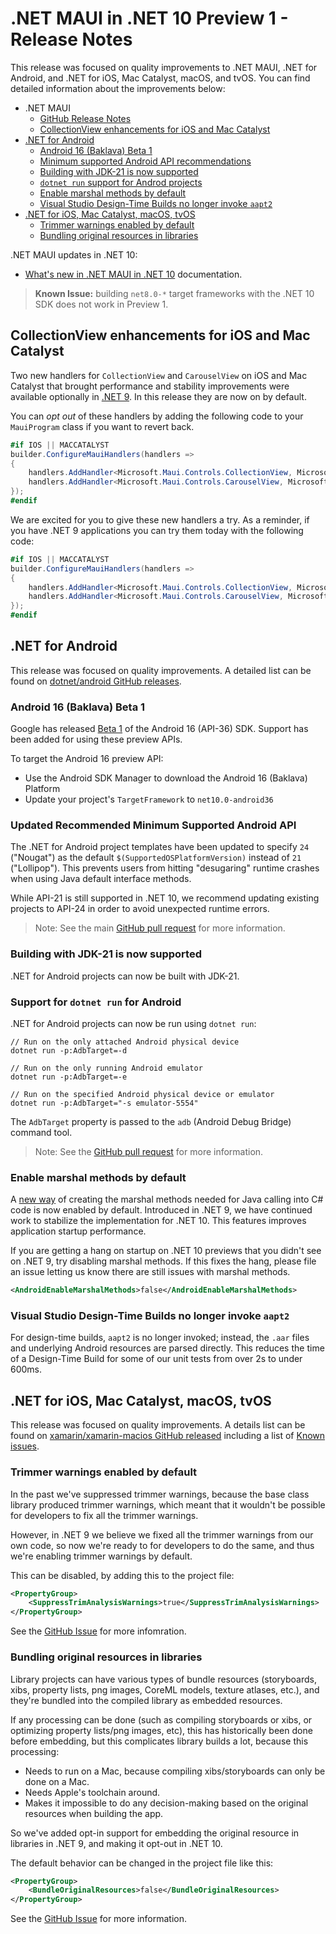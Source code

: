 # .NET MAUI in .NET 10 Preview 1 - Release Notes

This release was focused on quality improvements to .NET MAUI, .NET for Android, and .NET for iOS, Mac Catalyst, macOS, and tvOS. You can find detailed information about the improvements below:

- .NET MAUI
  - [GitHub Release Notes](https://aka.ms/maui10p1)
  - [CollectionView enhancements for iOS and Mac Catalyst](#collectionview-enhancements-for-ios-and-mac-catalyst)
- [.NET for Android](#net-for-android)
  - [Android 16 (Baklava) Beta 1](#android-16-baklava-beta-1)
  - [Minimum supported Android API recommendations](#updated-recommended-minimum-supported-android-api)
  - [Building with JDK-21 is now supported](#building-with-jdk-21-is-now-supported)
  - [`dotnet run` support for Androd projects](#support-for-dotnet-run-for-android)
  - [Enable marshal methods by default](#enable-marshal-methods-by-default)
  - [Visual Studio Design-Time Builds no longer invoke `aapt2`](#visual-studio-design-time-builds-no-longer-invoke-aapt2)
- [.NET for iOS, Mac Catalyst, macOS, tvOS](#net-for-ios-mac-catalyst-macos-tvos)
  - [Trimmer warnings enabled by default](#trimmer-warnings-enabled-by-default)
  - [Bundling original resources in libraries](#bundling-original-resources-in-libraries)

.NET MAUI updates in .NET 10:

- [What's new in .NET MAUI in .NET 10](https://learn.microsoft.com/dotnet/maui/whats-new/dotnet-10) documentation.

> **Known Issue:** building `net8.0-*` target frameworks with the .NET 10 SDK does not work in Preview 1.

## CollectionView enhancements for iOS and Mac Catalyst

Two new handlers for `CollectionView` and `CarouselView` on iOS and Mac Catalyst that brought performance and stability improvements were available optionally in [.NET 9](https://learn.microsoft.com/dotnet/maui/whats-new/dotnet-9?view=net-maui-9.0#collectionview-and-carouselview). In this release they are now on by default.

You can _opt out_ of these handlers by adding the following code to your `MauiProgram` class if you want to revert back.

```csharp
#if IOS || MACCATALYST
builder.ConfigureMauiHandlers(handlers =>
{
    handlers.AddHandler<Microsoft.Maui.Controls.CollectionView, Microsoft.Maui.Controls.Handlers.Items.CollectionViewHandler>();
    handlers.AddHandler<Microsoft.Maui.Controls.CarouselView, Microsoft.Maui.Controls.Handlers.Items.CarouselViewHandler>();
});
#endif
```

We are excited for you to give these new handlers a try. As a reminder, if you have .NET 9 applications you can try them today with the following code:

```csharp
#if IOS || MACCATALYST
builder.ConfigureMauiHandlers(handlers =>
{
    handlers.AddHandler<Microsoft.Maui.Controls.CollectionView, Microsoft.Maui.Controls.Handlers.Items2.CollectionViewHandler2>();
    handlers.AddHandler<Microsoft.Maui.Controls.CarouselView, Microsoft.Maui.Controls.Handlers.Items2.CarouselViewHandler2>();
});
#endif
```

## .NET for Android

This release was focused on quality improvements. A detailed list can be found on [dotnet/android GitHub releases](https://github.com/dotnet/android/releases/).

### Android 16 (Baklava) Beta 1

Google has released [Beta 1](https://android-developers.googleblog.com/2025/01/first-beta-android16.html) of the Android 16 (API-36) SDK.  Support has been added for using these preview APIs.

To target the Android 16 preview API:

- Use the Android SDK Manager to download the Android 16 (Baklava) Platform
- Update your project's `TargetFramework` to `net10.0-android36`

### Updated Recommended Minimum Supported Android API

The .NET for Android project templates have been updated to specify `24` ("Nougat") as the default `$(SupportedOSPlatformVersion)` instead of `21` ("Lollipop").  This prevents users from hitting "desugaring" runtime crashes when using Java default interface methods.

While API-21 is still supported in .NET 10, we recommend updating existing projects to API-24 in order to avoid unexpected runtime errors.

> Note: See the main [GitHub pull request](https://github.com/dotnet/android/pull/9656) for more information.

### Building with JDK-21 is now supported

.NET for Android projects can now be built with JDK-21.

### Support for `dotnet run` for Android

.NET for Android projects can now be run using `dotnet run`:

```cli
// Run on the only attached Android physical device
dotnet run -p:AdbTarget=-d

// Run on the only running Android emulator
dotnet run -p:AdbTarget=-e

// Run on the specified Android physical device or emulator
dotnet run -p:AdbTarget="-s emulator-5554"
```

The `AdbTarget` property is passed to the `adb` (Android Debug Bridge) command tool.

> Note: See the [GitHub pull request](https://github.com/dotnet/android/pull/9470) for more information.

### Enable marshal methods by default

A [new way](https://github.com/dotnet/android/pull/7351) of creating the marshal methods needed for Java calling into C# code is now enabled by default. Introduced in .NET 9, we have continued work to stabilize the implementation for .NET 10. This features improves application startup performance.

If you are getting a hang on startup on .NET 10 previews that you didn't see on .NET 9, try disabling marshal methods.  If this fixes the hang, please file an issue letting us know there are still issues with marshal methods.

```xml
<AndroidEnableMarshalMethods>false</AndroidEnableMarshalMethods>
```

### Visual Studio Design-Time Builds no longer invoke `aapt2`

For design-time builds, `aapt2` is no longer invoked; instead, the `.aar` files and underlying Android resources are parsed directly. This reduces the time of a Design-Time Build for some of our unit tests from over 2s to under 600ms.

## .NET for iOS, Mac Catalyst, macOS, tvOS

This release was focused on quality improvements. A details list can be found on [xamarin/xamarin-macios GitHub released](https://github.com/xamarin/xamarin-macios/releases/) including a list of [Known issues](https://github.com/xamarin/xamarin-macios/wiki/Known-issues-in-.NET10).

### Trimmer warnings enabled by default

In the past we've suppressed trimmer warnings, because the base class library produced trimmer warnings, which meant that it wouldn't be possible for developers to fix all the trimmer warnings.

However, in .NET 9 we believe we fixed all the trimmer warnings from our own code, so now we're ready to for developers to do the same, and thus we're enabling trimmer warnings by default.

This can be disabled, by adding this to the project file:

```xml
<PropertyGroup>
    <SuppressTrimAnalysisWarnings>true</SuppressTrimAnalysisWarnings>
</PropertyGroup>
```

See the [GitHub Issue](https://github.com/xamarin/xamarin-macios/issues/21293) for more infomration.

### Bundling original resources in libraries

Library projects can have various types of bundle resources (storyboards, xibs, property lists, png images, CoreML models, texture atlases, etc.), and they're bundled into the compiled library as embedded resources.

If any processing can be done (such as compiling storyboards or xibs, or optimizing property lists/png images, etc), this has historically been done before embedding, but this complicates library builds a lot, because this processing:

- Needs to run on a Mac, because compiling xibs/storyboards can only be done on a Mac.
- Needs Apple's toolchain around.
- Makes it impossible to do any decision-making based on the original resources when building the app.

So we've added opt-in support for embedding the original resource in libraries in .NET 9, and making it opt-out in .NET 10.

The default behavior can be changed in the project file like this:

```xml
<PropertyGroup>
    <BundleOriginalResources>false</BundleOriginalResources>
</PropertyGroup>
```

See the [GitHub Issue](https://github.com/xamarin/xamarin-macios/issues/19028) for more information.
